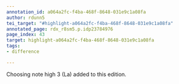 ```yaml
---
annotation_id: a064a2fc-f4ba-468f-8648-031e9c1a08fa
author: rdunn5
tei_target: "#highlight-a064a2fc-f4ba-468f-8648-031e9c1a08fa"
annotated_page: rdx_r8sm5.p.idp23784976
page_index: 43
target: highlight-a064a2fc-f4ba-468f-8648-031e9c1a08fa
tags:
- difference

---
```

Choosing note high 3 (La) added to this edition.